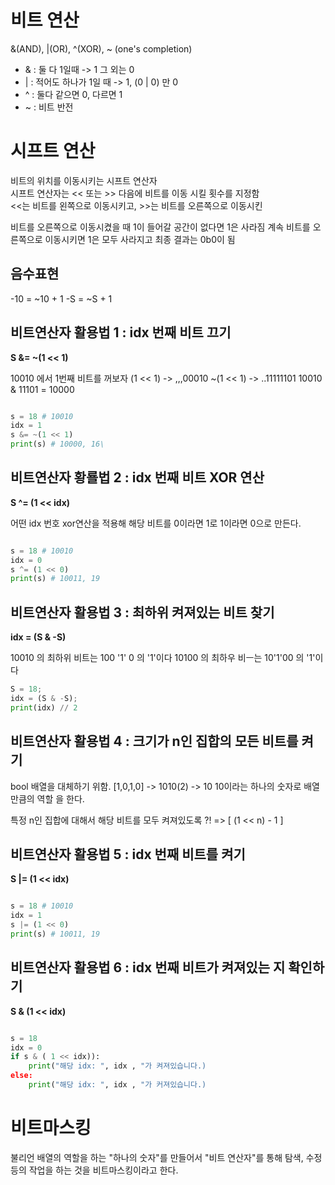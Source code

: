 # 비트 연산
&(AND), |(OR), ^(XOR), ~ (one's completion)

* & : 둘 다 1일때 -> 1 그 외는 0
* | : 적어도 하나가 1일 때 -> 1, (0 | 0) 만 0
* ^ : 둘다 같으면 0, 다르면 1
* ~ : 비트 반전


# 시프트 연산
비트의 위치를 이동시키는 시프트 연산자  
시프트 연산자는 << 또는 >> 다음에 비트를 이동 시킬 횟수를 지정함  
<<는 비트를 왼쪽으로 이동시키고, >>는 비트를 오른쪽으로 이동시킨  

비트를 오른쪽으로 이동시켰을 때 1이 들어갈 공간이 없다면 1은 사라짐
계속 비트를 오른쪽으로 이동시키면 1은 모두 사라지고 최종 결과는 0b0이 됨


## 음수표현
-10 = ~10 + 1
-S = ~S + 1

## 비트연산자 활용법 1 : idx 번째 비트 끄기

**S &= ~(1 << 1)**

10010 에서 1번째 비트를 꺼보자
(1 << 1) -> ,,,00010
~(1 << 1) -> ..11111101
10010 & 11101 = 10000

```python

s = 18 # 10010
idx = 1
s &= ~(1 << 1)
print(s) # 10000, 16\

```

## 비트연산자 황룔법 2 : idx 번째 비트 XOR 연산

**S ^= (1 << idx)**

어떤 idx 번호 xor연산을 적용해 해당 비트를 0이라면 1로 1이라면 0으로 만든다.

```python

s = 18 # 10010
idx = 0
s ^= (1 << 0)
print(s) # 10011, 19

```

## 비트연산자 활용법 3 : 최하위 켜져있는 비트 찾기
**idx = (S & -S)**

10010 의 최하위 비트는 100 '1' 0 의 '1'이다
10100 의 최하우 비ㅡ는 10'1'00 의 '1'이다

```python
S = 18;
idx = (S & -S);
print(idx) // 2


```

## 비트연산자 활용법 4 : 크기가 n인 집합의 모든 비트를 켜기
bool 배열을 대체하기 위함.
[1,0,1,0] -> 1010(2) -> 10
10이라는 하나의 숫자로 배열만큼의 역할 을 한다.

특정 n인 집합에 대해서 해당 비트를 모두 켜져있도록 ?! => [ (1 << n) - 1 ]

## 비트연산자 활용법 5 : idx 번째 비트를 켜기  

**S |= (1 << idx)**

```python

s = 18 # 10010
idx = 1
s |= (1 << 0)
print(s) # 10011, 19

```

## 비트연산자 활용법 6 : idx 번째 비트가 켜져있는 지 확인하기
**S & (1 << idx)**

```python

s = 18
idx = 0 
if s & ( 1 << idx)):
    print("해당 idx: ", idx , "가 켜져있습니다.)
else:
    print("해당 idx: ", idx , "가 커져있습니다.)

```

# 비트마스킹

불리언 배열의 역할을 하는 "하나의 숫자"를 만들어서 "비트 연산자"를 통해 탐색, 수정 등의 작업을 하는 것을 비트마스킹이라고 한다.